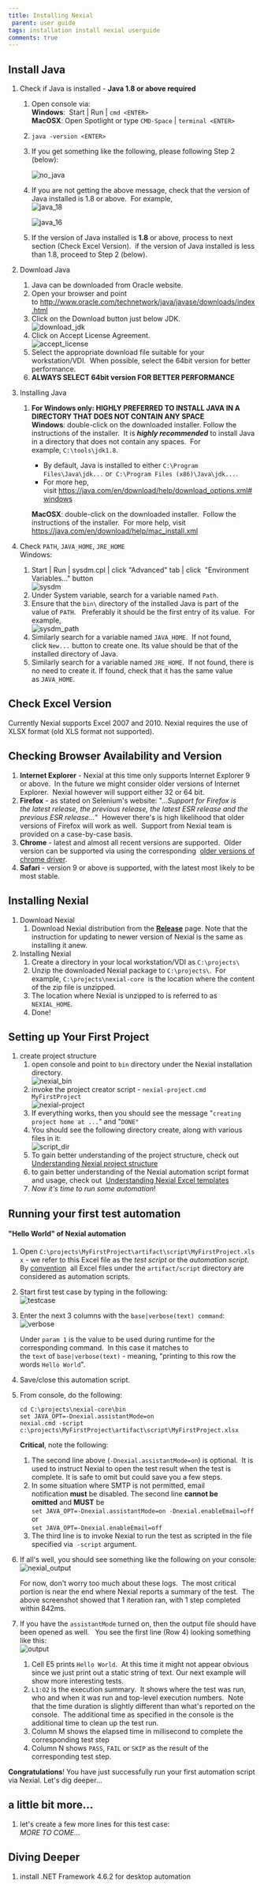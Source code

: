 ```yaml
---
title: Installing Nexial
 parent: user guide
tags: installation install nexial userguide
comments: true
---
```



## Install Java
1.  Check if Java is installed - **Java 1.8 or above required**
	   1.  Open console via:  
        **Windows**:  Start | Run | `cmd <ENTER>`  
        **MacOSX**: Open Spotlight or type `CMD-Space` | `terminal <ENTER>`
    1.  `java -version <ENTER>`
    1.  If you get something like the following, please following Step 2 (below):
    
        ![no_java](image/InstallingNexial_01.png)
    1.  If you are not getting the above message, check that the version of Java installed is 1.8 
        or above.  For example,  
        ![java_18](image/InstallingNexial_02.png)
        
        ![java_16](image/InstallingNexial_02a.png)
    1.  If the version of Java installed is **1.8** or above, process to next section (Check 
        Excel Version).  if the version of Java installed is less than 1.8, proceed to Step 2 
        (below).

1.  Download Java  
    1.  Java can be downloaded from Oracle website.
    1.  Open your browser and point to <a href="http://www.oracle.com/technetwork/java/javase/downloads/index.html" class="external-link" target="_nexial_external">http://www.oracle.com/technetwork/java/javase/downloads/index.html</a>
    1.  Click on the Download button just below JDK.  
        ![download_jdk](image/InstallingNexial_03.png)
    1.  Click on Accept License Agreement.  
        ![accept_license](image/InstallingNexial_04.png)
    1.  Select the appropriate download file suitable for your workstation/VDI.  When possible, 
        select the 64bit version for better performance.
    1.  **ALWAYS SELECT 64bit version FOR BETTER PERFORMANCE**

1.  Installing Java
    1.  **For Windows only: HIGHLY PREFERRED TO INSTALL JAVA IN A DIRECTORY THAT DOES NOT CONTAIN 
        ANY SPACE**  
        **Windows**: double-click on the downloaded installer. Follow the instructions of the 
        installer.  It is _**highly recommended**_ to install Java in a directory that does not 
        contain any spaces.  For example, `C:\tools\jdk1.8`.  
        
        - By default, Java is installed to either `C:\Program Files\Java\jdk...` or 
          `C:\Program Files (x86)\Java\jdk...`.   
        - For more hep, visit <a href="https://java.com/en/download/help/download_options.xml#windows" class="external-link" target="_nexial_external">https://java.com/en/download/help/download_options.xml#windows</a>
        
        **MacOSX**: double-click on the downloaded installer.  Follow the instructions of the 
        installer.  For more help, visit 
        <a href="https://java.com/en/download/help/mac_install.xml" class="external-link" target="_nexial_external">https://java.com/en/download/help/mac_install.xml</a>

1.  Check `PATH`, `JAVA_HOME`, `JRE_HOME`  
    Windows: 
    1.  Start | Run | sysdm.cpl <ENTER> | click "Advanced" tab | click  
        "Environment Variables..." button  
        ![sysdm](image/InstallingNexial_05.png) 
    1.  Under System variable, search for a variable named `Path`.
    1.  Ensure that the `bin\` directory of the installed Java is part of the value of `PATH`.  
        Preferably it should be the first entry of its value.  For example,  
        ![sysdm_path](image/InstallingNexial_06.png) 
    1.  Similarly search for a variable named `JAVA_HOME`.  If not found, click `New...` button to 
        create one.  Its value should be that of the installed directory of Java.
    1.  Similarly search for a variable named `JRE_HOME`.  If not found, there is no need to 
        create it. If found, check that it has the same value as `JAVA_HOME`.


## Check Excel Version
Currently Nexial supports Excel 2007 and 2010. Nexial requires the use of XLSX format (old XLS 
format not supported).


## Checking Browser Availability and Version
1.  **Internet Explorer** \- Nexial at this time only supports Internet Explorer 9 or above.  In 
				the future we might consider older versions of Internet Explorer.  Nexial however will support 
				either 32 or 64 bit.
1.  **Firefox** \- as stated on Selenium's website: "..._Support for Firefox is the latest release, 
				the previous release, the latest ESR release and the previous ESR release..._"  However there's 
				is high likelihood that older versions of Firefox will work as well.  Support from Nexial team 
				is provided on a case-by-case basis.
1.  **Chrome** \- latest and almost all recent versions are supported.  Older version can be 
				supported via using the corresponding 
				<a href="https://sites.google.com/a/chromium.org/chromedriver/downloads" class="external-link" target="_nexial_external">older versions of chrome driver</a>.
1.  **Safari** \- version 9 or above is supported, with the latest most likely to be most stable.


## Installing Nexial
1.  Download Nexial
    1.  Download Nexial distribution from the <a href="https://github.com/nexiality/nexial-core/releases" class="external-link" target="_nexial_external"><b>Release</b></a> page. 
        Note that the instruction for updating to newer version of Nexial is the same as installing it anew.
2.  Installing Nexial
    1.  Create a directory in your local workstation/VDI as `C:\projects\`
    1.  Unzip the downloaded Nexial package to `C:\projects\`.  For example, `C:\projects\nexial-core` 
        is the location where the content of the zip file is unzipped.
    1.  The location where Nexial is unzipped to is referred to as `NEXIAL_HOME`.
    1.  Done!


## Setting up Your First Project
1.  create project structure
    1.  open console and point to `bin` directory under the Nexial installation directory.  
        ![nexial_bin](image/InstallingNexial_07.png) 
    1.  invoke the project creator script - `nexial-project.cmd MyFirstProject`  
        ![nexial-project](image/InstallingNexial_08.png)
    1.  If everything works, then you should see the message "`creating project home at ...`" and "`DONE"`
    1.  You should see the following directory create, along with various files in it:  
        ![script_dir](image/InstallingNexial_09.png)
    1.  To gain better understanding of the project structure, check out 
        [Understanding Nexial project structure](UnderstandingProjectStructure)
    1.  to gain better understanding of the Nexial automation script format and usage, check out 
        [Understanding Nexial Excel templates](UnderstandingExcelTemplates)
    1.  _Now it's time to run some automation_!


## Running your first test automation
#### "Hello World" of Nexial automation
1.  Open `C:\projects\MyFirstProject\artifact\script\MyFirstProject.xlsx` \- we refer to this Excel 
				file as the _test script_ or the _automation script_. By [convention](UnderstandingProjectStructure) 
				all Excel files under the `artifact/script` directory are considered as automation scripts.

1.  Start first test case by typing in the following:  
    ![testcase](image/InstallingNexial_10.png)

1.  Enter the next 3 columns with the `base|verbose(text) command`:  
    ![verbose](image/InstallingNexial_11.png)
    
    Under `param 1` is the value to be used during runtime for the corresponding command.  In this 
    case it matches to the `text` of `base|verbose(text)` \- meaning, "printing to this row the 
    words `Hello World`".

1.  Save/close this automation script.

1.  From console, do the following:    
    ```batch
    cd C:\projects\nexial-core\bin   
    set JAVA_OPT=-Dnexial.assistantMode=on   
    nexial.cmd -script c:\projects\MyFirstProject\artifact\script\MyFirstProject.xlsx
    ```

    **Critical**, note the following:
    1.  The second line above (`-Dnexial.assistantMode=on`) is optional.  It is used to instruct 
        Nexial to open the test result when the test is complete. It is safe to omit but could save 
        you a few steps.
    1.  In some situation where SMTP is not permitted, email notification **must** be disabled.
        The second line **cannot be omitted** and **MUST** be  
        `set JAVA_OPT=-Dnexial.assistantMode=on -Dnexial.enableEmail=off`  
        or  
        `set JAVA_OPT=-Dnexial.enableEmail=off` 
    1.  The third line is to invoke Nexial to run the test as scripted in the file specified via 
        `-script` argument.

1.  If all's well, you should see something like the following on your console:  
    ![nexial_output](image/InstallingNexial_12.png) 
    
    For now, don't worry too much about these logs.  The most critical portion is near the end 
    where Nexial reports a summary of the test.  The above screenshot showed that 1 iteration ran, 
    with 1 step completed within 842ms.

1.  If you have the `assistantMode` turned on, then the output file should have been opened as well.  
				You see the first line (Row 4) looking something like this:  
    ![output](image/InstallingNexial_13.png)
    
    1.  Cell E5 prints `Hello World`.  At this time it might not appear obvious since we just print 
        out a static string of text. Our next example will show more interesting tests.
    1.  `L1:O2` is the execution summary.  It shows where the test was run, who and when it was run 
        and top-level execution numbers.  Note that the time duration is slightly different than 
        what's reported on the console.  The additional time as specified in the console is the 
        additional time to clean up the test run.
    1.  Column M shows the elapsed time in millisecond to complete the corresponding test step
    1.  Column N shows `PASS`, `FAIL` or `SKIP` as the result of the corresponding test step. 

**Congratulations**! You have just successfully run your first automation script via Nexial. Let's 
dig deeper...

## a little bit more...
1.  let's create a few more lines for this test case:  
    _MORE TO COME..._


## Diving Deeper
1. install .NET Framework 4.6.2 for desktop automation

